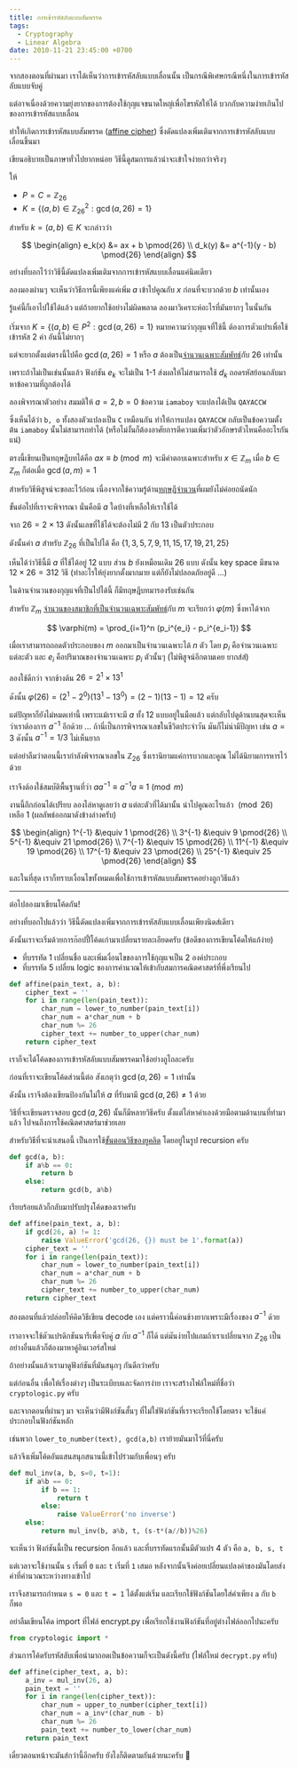 ```yaml
---
title: การเข้ารหัสลับแบบสัมพรรค
tags:
  - Cryptography
  - Linear Algebra
date: 2010-11-21 23:45:00 +0700
---
```


จากสองตอนที่ผ่านมา เราได้เห็นว่าการเข้ารหัสลับแบบเลื่อนนั้น เป็นกรณีพิเศษกรณีหนึ่งในการเข้ารหัสลับแบบจับคู่

แต่อาจเนื่องด้วยความยุ่งยากของการต้องใช้กุญแจขนาดใหญ่เพื่อไขรหัสให้ได้ บวกกับความง่ายเกินไปของการเข้ารหัสแบบเลื่อน

ทำให้เกิดการเข้ารหัสแบบสัมพรรค ([affine cipher][]) ซึ่งดัดแปลงเพิ่มเติมจากการเข้ารหัสลับแบบเลื่อนขึ้นมา

เขียนอธิบายเป็นภาษาทั่วไปยากหน่อย วิธีนี้ดูสมการแล้วน่าจะเข้าใจง่ายกว่าจริงๆ

ให้

- $P = C = \mathbb{Z}_{26}$
- $K = \lbrace (a, b) \in \mathbb{Z}_{26}^2 : \gcd(a, 26) = 1 \rbrace$

สำหรับ $k = (a, b) \in K$ จะกล่าวว่า

$$
\begin{align}
e_k(x) &= ax + b         \pmod{26} \\
d_k(y) &= a^{-1}(y - b)  \pmod{26}
\end{align}
$$

อย่างที่บอกไว้ว่าวิธีนี้ดัดแปลงเพิ่มเติมจากการเข้ารหัสแบบเลื่อนแค่นิดเดียว

ลองมองผ่านๆ จะเห็นว่าวิธีการนี้เพียงแค่เพิ่ม $a$ เข้าไปคูณกับ $x$ ก่อนที่จะบวกด้วย $b$ เท่านั้นเอง

รู้แค่นี้ก็เอาไปใช้ได้แล้ว แต่ถ้าอยากใช้อย่างไม่ผิดพลาด ลองมาวิเคราะห์อะไรที่มันยากๆ ในนั้นกัน

เริ่มจาก $K = \lbrace (a, b) \in P^2 : \gcd(a, 26) = 1 \rbrace$ หมายความว่ากุญแจที่ใช้นี้ ต้องการตัวแปรเพื่อใช้เข้ารหัส 2 ค่า อันนี้ไม่ยากๆ

แต่จะยากตั้งแต่ตรงนี้ไปคือ $\gcd(a, 26) = 1$ หรือ $a$ ต้องเป็น[จำนวนเฉพาะสัมพัทธ์][coprime]กับ 26 เท่านั้น

เพราะถ้าไม่เป็นเช่นนั้นแล้ว ฟังก์ชัน $e_k$ จะไม่เป็น 1-1 ส่งผลให้ไม่สามารถใช้ $d_k$ ถอดรหัสย้อนกลับมาหาข้อความที่ถูกต้องได้

ลองพิจารณาตัวอย่าง สมมติให้ $a = 2, b = 0$ ข้อความ `iamaboy` จะแปลงได้เป็น `QAYACCW`

ซึ่งเห็นได้ว่า `b, o` ทั้งสองตัวแปลงเป็น `C` เหมือนกัน ทำให้การแปลง `QAYACCW` กลับเป็นข้อความตั้งต้น `iamaboy` นั้นไม่สามารถทำได้ (หรือไม่งั้นก็ต้องอาศัยการตีความเพิ่มว่าตัวอักษรตัวไหนคืออะไรกันแน่)

ตรงนี้เขียนเป็นทฤษฎีบทได้คือ $ax \equiv b \pmod{m}$ จะมีคำตอบเฉพาะสำหรับ $x \in \mathbb{Z}_m$ เมื่อ $b \in \mathbb{Z}_m$ ก็ต่อเมื่อ $\gcd(a, m) = 1$

สำหรับวิธีพิสูจน์จะขอละไว้ก่อน เนื่องจากใช้ความรู้ด้าน[ทฤษฎีจำนวน][number theory]ที่ผมยังไม่ค่อยถนัดนัก

ขั้นต่อไปที่เราจะพิจารณา นั่นคือมี $a$ ใดบ้างที่เหลือให้เราใช้ได้

จาก $26 = 2 \times 13$ ดังนั้นเลขที่ใช้ได้จะต้องไม่มี $2$ กับ $13$ เป็นตัวประกอบ

ดังนั้นค่า $a$ สำหรับ $\mathbb{Z}_{26}$ ที่เป็นไปได้ คือ $\lbrace 1, 3, 5, 7, 9, 11, 15, 17, 19, 21, 25 \rbrace$

เห็นได้ว่าวิธีนี้มี $a$ ที่ใช้ได้อยู่ 12 แบบ ส่วน $b$ ยังเหมือนเดิม 26 แบบ ดังนั้น key space มีขนาด $12 \times 26 = 312$ วิธี (ทำอะไรให้ยุ่งยากตั้งมากมาย แต่ก็ยังไม่ปลอดภัยอยู่ดี ...)

ในด้านจำนวนของกุญแจที่เป็นไปได้นี้ ก็มีทฤษฎีบทมารองรับเช่นกัน

สำหรับ $\mathbb{Z}_m$ [จำนวนของสมาชิกที่เป็นจำนวนเฉพาะสัมพัทธ์][Euler's totient]กับ $m$ จะเรียกว่า $\varphi(m)$ ซึ่งหาได้จาก

$$
\varphi(m) = \prod_{i=1}^n (p_i^{e_i} - p_i^{e_i-1})
$$

เมื่อเราสามารถถอดตัวประกอบของ $m$ ออกมาเป็นจำนวนเฉพาะได้ $n$ ตัว โดย $p_i$ คือจำนวนเฉพาะแต่ละตัว และ $e_i$ คือปริมาณของจำนวนเฉพาะ $p_i$ ตัวนั้นๆ (ไม่พิสูจน์อีกตามเคย ยากส์ส์)

ลองใช้ดีกว่า จากข้างต้น $26 = 2^1 \times 13^1$

ดังนั้น $\varphi(26) = (2^1 - 2^0)(13^1 - 13^0) = (2-1)(13-1) = 12$ ครับ

แต่ปัญหาก็ยังไม่หมดเท่านี้ เพราะแม้เราจะมี $a$ ทั้ง 12 แบบอยู่ในมือแล้ว แต่กลับไปดูด้านบนสุดจะเห็นว่าเราต้องการ $a^{-1}$ อีกด้วย ... ถ้านี่เป็นการพิจารณาเลขในชีวิตประจำวัน มันก็ไม่น่ามีปัญหา เช่น $a = 3$ ดังนั้น $a^{-1} = 1/3$ ไม่เห็นยาก

แต่อย่าลืมว่าตอนนี้เรากำลังพิจารณาเลขใน $\mathbb{Z}_{26}$ ซึ่งเรานิยามแค่การบวกและคูณ ไม่ได้นิยามการหารไว้ด้วย

เราจึงต้องใช้สมบัติพื้นฐานที่ว่า $aa^{-1} \equiv a^{-1}a \equiv 1 \pmod{m}$

งานนี้ถึกก่อนได้เปรียบ ลองไล่หาดูเลยว่า $a$ แต่ละตัวที่ได้มานั้น นำไปคูณอะไรแล้ว $\pmod{26}$ เหลือ $1$ (ผลลัพธ์ออกมาดังข้างล่างครับ)

$$
\begin{align}
 1^{-1} &\equiv  1  \pmod{26} \\
 3^{-1} &\equiv  9  \pmod{26} \\
 5^{-1} &\equiv 21  \pmod{26} \\
 7^{-1} &\equiv 15  \pmod{26} \\
11^{-1} &\equiv 19  \pmod{26} \\
17^{-1} &\equiv 23  \pmod{26} \\
25^{-1} &\equiv 25  \pmod{26}
\end{align}
$$

และในที่สุด เราก็ทราบเงื่อนไขทั้งหมดเพื่อใช้การเข้ารหัสแบบสัมพรรคอย่างถูกวิธีแล้ว

---

ต่อไปลองมาเขียนโค้ดกัน!

อย่างที่บอกไปแล้วว่า วิธีนี้ดัดแปลงเพิ่มจากการเข้ารหัสลับแบบเลื่อนเพียงนิดส์เดียว

ดังนั้นเราจะเริ่มด้วยการก๊อปปี้โค้ดเก่ามาเปลี่ยนรายละเอียดครับ (ข้อดีของการเขียนโค้ดให้แก้ง่าย)

- ที่บรรทัด 1 เปลี่ยนชื่อ และเพิ่มเงื่อนไขของการใช้กุญแจเป็น 2 องค์ประกอบ
- ที่บรรทัด 5 เปลี่ยน logic ของการคำนวณให้เข้ากับสมการคณิตศาสตร์ที่พึ่งเรียนไป

``` python
def affine(pain_text, a, b):
    cipher_text = ''
    for i in range(len(pain_text)):
        char_num = lower_to_number(pain_text[i])
        char_num = a*char_num + b
        char_num %= 26
        cipher_text += number_to_upper(char_num)
    return cipher_text
```

เราก็จะได้โค้ดของการเข้ารหัสลับแบบสัมพรรคมาใช้อย่างถูไถละครับ

ก่อนที่เราจะเขียนโค้ดส่วนนี้ต่อ สังเกตุว่า $\gcd(a, 26) = 1$ เท่านั้น

ดังนั้น เราจึงต้องเขียนป้องกันไม่ให้ $a$ ที่รับมามี $\gcd(a, 26) \ne 1$ ด้วย

วิธีที่จะเขียนตรวจสอบ $\gcd(a, 26)$ นั้นก็มีหลายวิธีครับ ตั้งแต่ไล่หาค่าเองด้วยมือตามด้านบนที่ทำมาแล้ว ไปจนถึงการใช้คณิตศาสตร์มาช่วยเลย

สำหรับวิธีที่จะนำเสนอนี้ เป็นการใช้[ขั้นตอนวิธีของยูคลิด][Euclidean algorithm] โดยอยู่ในรูป recursion ครับ

``` python
def gcd(a, b):
    if a%b == 0:
        return b
    else:
        return gcd(b, a%b)
```

เรียบร้อยแล้วก็กลับมาปรับปรุงโค้ดของเราครับ 

``` python
def affine(pain_text, a, b):
    if gcd(26, a) != 1:
        raise ValueError('gcd(26, {}) must be 1'.format(a))
    cipher_text = ''
    for i in range(len(pain_text)):
        char_num = lower_to_number(pain_text[i])
        char_num = a*char_num + b
        char_num %= 26
        cipher_text += number_to_upper(char_num)
    return cipher_text
```

สองตอนที่แล้วปล่อยให้คิดวิธีเขียน decode เอง แต่คราวนี้ค่อนข้างยากเพราะมีเรื่องของ $a^{-1}$ ด้วย

เราอาจจะใช้ตัวแปรดิกชันนารีเพื่อจับคู่ $a$ กับ $a^{-1}$ ก็ได้ แต่มันง่ายไปแถมถ้าเราเปลี่ยนจาก $\mathbb{Z}_{26}$ เป็นอย่างอื่นแล้วก็ต้องมาหาคู่อินเวอร์สใหม่

ถ้าอย่างนั้นแล้วเรามาดูฟังก์ชันที่มันสนุกๆ กันดีกว่าครับ

แต่ก่อนอื่น เพื่อให้เรื่องต่างๆ เป็นระเบียบและจัดการง่าย เราจะสร้างไฟล์ใหม่ที่ชื่อว่า `cryptologic.py` ครับ

และจากตอนที่ผ่านๆ มา จะเห็นว่ามีฟังก์ชันสั้นๆ ที่ไม่ใช่ฟังก์ชันที่เราจะเรียกใช้โดยตรง จะใช้แค่ประกอบในฟังก์ชันหลัก

เช่นพวก `lower_to_number(text), gcd(a,b)` เราย้ายมันมาไว้ที่นี่ครับ

แล้วจึงเพิ่มโค้ดอันแสนสนุกสนานนี้เข้าไปร่วมกับเพื่อนๆ ครับ

``` python
def mul_inv(a, b, s=0, t=1):
    if a%b == 0:
        if b == 1:
            return t
        else:
            raise ValueError('no inverse')
    else:
        return mul_inv(b, a%b, t, (s-t*(a//b))%26)
```

จะเห็นว่า ฟังก์ชันนี้เป็น recursion อีกแล้ว และที่บรรทัดแรกนั้นมีตัวแปร 4 ตัว คือ `a, b, s, t`

แต่เวลาจะใช้งานนั้น `s` เริ่มที่ `0` และ `t` เริ่มที่ `1` เสมอ หลังจากนั้นจึงค่อยเปลี่ยนแปลงค่าของมันโดยส่งค่าที่คำนวณระหว่างทางเข้าไป

เราจึงสามารถกำหนด `s = 0` และ `t = 1` ได้ตั้งแต่เริ่ม และเรียกใช้ฟังก์ชันโดยใส่ค่าเพียง `a` กับ `b` ก็พอ

อย่าลืมเขียนโค้ด import ที่ไฟล์ encrypt.py เพื่อเรียกใช้งานฟังก์ชันที่อยู่ต่างไฟล์ออกไปนะครับ

``` python
from cryptologic import *
```

ส่วนการโค้ดรับรหัสลับเพื่อนำมาถอดเป็นข้อความก็จะเป็นดังนี้ครับ (ไฟล์ใหม่ `decrypt.py` ครับ)

``` python
def affine(cipher_text, a, b):
    a_inv = mul_inv(26, a)
    pain_text = ''
    for i in range(len(cipher_text)):
        char_num = upper_to_number(cipher_text[i])
        char_num = a_inv*(char_num - b)
        char_num %= 26
        pain_text += number_to_lower(char_num)
    return pain_text
```

เดี๋ยวตอนหน้าจะมันส์กว่านี้อีกครับ ยังไงก็ติดตามกันด้วยนะครับ 💪


[affine cipher]: //en.wikipedia.org/wiki/Affine_cipher
[coprime]: //en.wikipedia.org/wiki/Coprime_integers
[number theory]: //en.wikipedia.org/wiki/Number_theory
[Euler's totient]: //en.wikipedia.org/wiki/Euler%27s_totient_function
[Euclidean algorithm]: //en.wikipedia.org/wiki/Euclidean_algorithm
